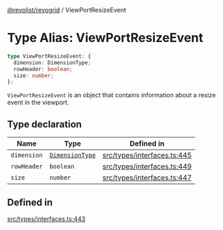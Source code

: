 [@revolist/revogrid](README.md) / ViewPortResizeEvent

# Type Alias: ViewPortResizeEvent

```ts
type ViewPortResizeEvent: {
  dimension: DimensionType;
  rowHeader: boolean;
  size: number;
};
```

`ViewPortResizeEvent` is an object that contains information about a resize
event in the viewport.

## Type declaration

| Name | Type | Defined in |
| ------ | ------ | ------ |
| `dimension` | [`DimensionType`](TypeAlias.DimensionType.md) | [src/types/interfaces.ts:445](https://github.com/revolist/revogrid/blob/0ab93afcbb5b98b002edc76b162fc6cdefa047cd/src/types/interfaces.ts#L445) |
| `rowHeader` | `boolean` | [src/types/interfaces.ts:449](https://github.com/revolist/revogrid/blob/0ab93afcbb5b98b002edc76b162fc6cdefa047cd/src/types/interfaces.ts#L449) |
| `size` | `number` | [src/types/interfaces.ts:447](https://github.com/revolist/revogrid/blob/0ab93afcbb5b98b002edc76b162fc6cdefa047cd/src/types/interfaces.ts#L447) |

## Defined in

[src/types/interfaces.ts:443](https://github.com/revolist/revogrid/blob/0ab93afcbb5b98b002edc76b162fc6cdefa047cd/src/types/interfaces.ts#L443)
